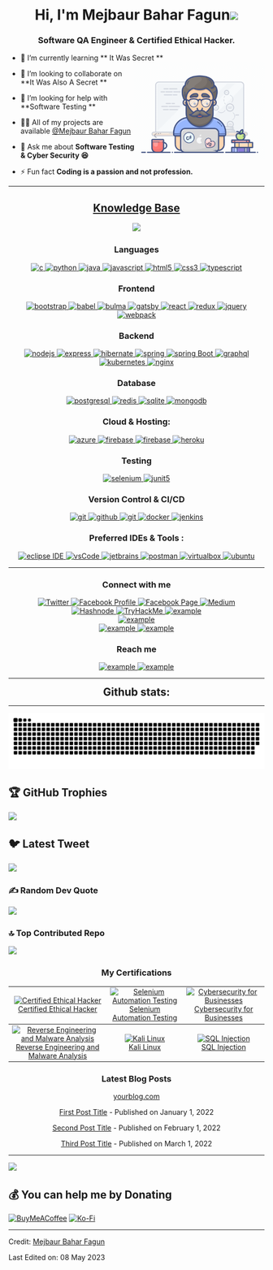 <h1 align="center">Hi, I'm Mejbaur Bahar Fagun<img width="30px" src="https://raw.githubusercontent.com/iampavangandhi/iampavangandhi/master/gifs/Hi.gif"></h1>
<h3 font-size="20" align="center">Software QA Engineer & Certified Ethical Hacker.</h3>


- 🌱 I’m currently learning ** It Was Secret ** <img align="right" style="width:16rem; height:auto" src="https://raw.githubusercontent.com/Elanza-48/Elanza-48/41a4790484e268102dfdab2b7c59d440d3ffafab/resources/img/geek.gif"/>

- 👯 I’m looking to collaborate on **It Was Also A Secret **

- 🤝 I’m looking for help with **Software Testing **

- 👨‍💻 All of my projects are available [@Mejbaur Bahar Fagun](https://github.com/fagunti)

- 💬 Ask me about **Software Testing & Cyber Security 😆**

- ⚡ Fun fact **Coding is a passion and not profession.**


---


<h2 align="center"><u><b>Knowledge Base</b></u></h2>

<p align="center">
  <img style="width:26rem; height:auto" src="https://uploads.toptal.io/blog/image/91302/toptal-blog-image-1434578005589-4e6897ec04cc0b3c7075b9b011ee915c.gif"/>
</p>
<h3 align="center">Languages</h3>
<p align="center">
  <a href="https://www.cprogramming.com/" target="_blank"> 
    <img src="https://img.shields.io/badge/C%20programming-A8B9CC.svg?style=for-the-badge&logo=c&logoColor=white"
      alt="c"/>
  </a>
   <a href="https://www.python.org" target="_blank"> 
    <img src="https://img.shields.io/badge/Java-007396.svg?style=for-the-badge&logo=java&logoColor=white" 
      alt="python"/> 
  </a>
  <a href="https://www.java.com" target="_blank"> 
    <img src="https://img.shields.io/badge/Java-007396.svg?style=for-the-badge&logo=java&logoColor=white" 
      alt="java"/> 
  </a>
  <a href="https://developer.mozilla.org/en-US/docs/Web/JavaScript" target="_blank"> 
    <img src="https://img.shields.io/badge/Javascript-F7DF1E.svg?style=for-the-badge&logo=javascript&logoColor=black"
      alt="javascript"/> 
  </a>
  <a href="https://www.w3.org/html/" target="_blank"> 
    <img src="https://img.shields.io/badge/html-E34F26.svg?style=for-the-badge&logo=html5&logoColor=white"
      alt="html5"/> 
  </a>
  <a href="https://www.w3schools.com/css/" target="_blank">
    <img src="https://img.shields.io/badge/css-1572B6.svg?style=for-the-badge&logo=css3&logoColor=white"
      alt="css3"/>
  </a>
  <a href="https://www.typescriptlang.org/" target="_blank"> 
    <img src="https://img.shields.io/badge/typescript-3178C6.svg?style=for-the-badge&logo=typescript&logoColor=white"
      alt="typescript"/>
  </a>
</p>

<h3 align="center">Frontend</h3>
<p align="center">
      <a href="https://getbootstrap.com" target="_blank">
    <img src="https://img.shields.io/badge/bootstrap-7952B3.svg?style=for-the-badge&logo=bootstrap&logoColor=white"
      alt="bootstrap"/>
  </a>
  <a href="https://babeljs.io/" target="_blank">
    <img src="https://img.shields.io/badge/babel-F9DC3E.svg?style=for-the-badge&logo=babel&logoColor=black" alt="babel"/> 
  </a>
  <a href="https://bulma.io/" target="_blank">
    <img src="https://img.shields.io/badge/bulma-00D1B2.svg?style=for-the-badge&logo=bulma&logoColor=white"
      alt="bulma"/>
  </a>
  <a href="https://www.gatsbyjs.com/" target="_blank">
    <img src="https://img.shields.io/badge/gatsbyjs-663399.svg?style=for-the-badge&logo=gatsby&logoColor=white" alt="gatsby" />
  </a>
  <a href="https://reactjs.org/" target="_blank"> 
    <img src="https://img.shields.io/badge/reactjs-61DAFB.svg?style=for-the-badge&logo=react&logoColor=black"
      alt="react"/> 
  </a>
  <a href="https://redux.js.org" target="_blank"> 
    <img src="https://img.shields.io/badge/redux-764ABC.svg?style=for-the-badge&logo=redux&logoColor=white" alt="redux"/> 
  </a> 
  <a href="https://jquery.com/" target="_blank">
    <img src="https://img.shields.io/badge/jquery-0769AD.svg?style=for-the-badge&logo=jquery&logoColor=white" alt="jquery"/> 
  </a>
  <a href="https://webpack.js.org" target="_blank">
    <img src="https://img.shields.io/badge/webpack-8DD6F9.svg?style=for-the-badge&logo=webpack&logoColor=black"
      alt="webpack"/>
  </a>
</p>

<h3 align="center">Backend</h3>
<p align="center">
  <a href="https://nodejs.org" target="_blank"> 
    <img src="https://img.shields.io/badge/node.js-339933.svg?style=for-the-badge&logo=nodedotjs&logoColor=white"
      alt="nodejs"/> 
  </a>
  <a href="https://expressjs.com" target="_blank">
    <img src="https://img.shields.io/badge/express-000000.svg?style=for-the-badge&logo=express&logoColor=white"
      alt="express" />
  <a href="https://hibernate.org/" target="_blank"> 
    <img src="https://img.shields.io/badge/hibernate-59666C.svg?style=for-the-badge&logo=hibernate&logoColor=white" alt="hibernate " /> 
  </a>
    <a href="https://spring.io/" target="_blank"> 
      <img src="https://img.shields.io/badge/spring%20IOC-6DB33F.svg?style=for-the-badge&logo=spring&logoColor=white" alt="spring" /> 
  </a>
  <a href="https://spring.io/" target="_blank"> 
    <img src="https://img.shields.io/badge/spring%20boot-6DB33F.svg?style=for-the-badge&logo=springboot&logoColor=white" alt="spring Boot" /> 
  </a>
  <a href="https://graphql.org" target="_blank">
    <img src="https://img.shields.io/badge/graphql-E10098.svg?style=for-the-badge&logo=graphql&logoColor=white" alt="graphql" />
  </a>
  <a href="https://kubernetes.io" target="_blank"> 
    <img src="https://img.shields.io/badge/kubernetes-326CE5.svg?style=for-the-badge&logo=kubernetes&logoColor=white" alt="kubernetes"/>
  </a>
  <a href="https://www.nginx.com" target="_blank"> 
    <img src="https://img.shields.io/badge/nginx-009639.svg?style=for-the-badge&logo=nginx&logoColor=white" 
      alt="nginx"/> 
  </a> 
</p>

<h3 align="center">Database</h3>
<p align="center">
  <a href="https://www.postgresql.org" target="_blank"> 
    <img src="https://img.shields.io/badge/postgreSQL-4169E1.svg?style=for-the-badge&logo=postgresql&logoColor=white"
      alt="postgresql"/> 
  </a>
  <a href="https://redis.io" target="_blank"> 
    <img src="https://img.shields.io/badge/redis-DC382D.svg?style=for-the-badge&logo=redis&logoColor=white"
      alt="redis"/>
  </a>
  <a href="https://www.sqlite.org/" target="_blank"> 
    <img src="https://img.shields.io/badge/sqlite-003B57.svg?style=for-the-badge&logo=sqlite&logoColor=white"
      alt="sqlite"/> 
  </a>
  <a href="https://www.mongodb.com/" target="_blank"> 
    <img src="https://img.shields.io/badge/mongodb-47A248.svg?style=for-the-badge&logo=mongodb&logoColor=white"
      alt="mongodb"/> 
  </a> 
</p>

<h3 align="center">Cloud & Hosting:</h3>
<p align="center">
  <a href="https://azure.microsoft.com/en-in/" target="_blank">
    <img  src="https://img.shields.io/badge/Azure-0078D4?style=for-the-badge&logo=microsoftazure&logoColor=white" alt="azure"/> 
  </a>
  <a href="https://firebase.google.com/" target="_blank">
    <img src="https://img.shields.io/badge/firebase-FFCA28.svg?style=for-the-badge&logo=firebase&logoColor=black" alt="firebase"/>
  </a>
  <a href="https://netlify.com/" target="_blank">
    <img src="https://img.shields.io/badge/netlify-00C7B7.svg?style=for-the-badge&logo=netlify&logoColor=black" alt="firebase"/>
  </a>
  <a href="https://heroku.com" target="_blank"> 
    <img src="https://img.shields.io/badge/heroku-430098.svg?style=for-the-badge&logo=heroku&logoColor=white"
      alt="heroku"/> 
  </a> 
</p>

<h3 align="center">Testing</h3>
<p align="center"> 
  <a href="https://www.selenium.dev" target="_blank"> 
    <img src="https://img.shields.io/badge/selenium-43B02A.svg?style=for-the-badge&logo=selenium&logoColor=white"
      alt="selenium" /> 
  </a> 
  <a href="https://junit.org/junit5/" target="_blank"> 
    <img src="https://img.shields.io/badge/junit-25A162.svg?style=for-the-badge&logo=junit5&logoColor=white" alt="junit5" /> 
  </a> 
</p>

<h3 align="center">Version Control & CI/CD</h3>
<p align="center">
  <a href="https://git-scm.com/" target="_blank">
    <img src="https://img.shields.io/badge/git-F05032.svg?style=for-the-badge&logo=git&logoColor=white"
      alt="git"/>
  </a>
  <a href="https://github.com/ELanza-48" target="_blank">
    <img src="https://img.shields.io/badge/github-181717.svg?style=for-the-badge&logo=github&logoColor=white" alt="github" />
  </a>
  <a href="https://gitlab.com/Elanza-48" target="_blank">
    <img src="https://img.shields.io/badge/gitlab-181717.svg?style=for-the-badge&logo=gitlab&logoColor=white"
      alt="git"/>
  </a>
    <a href="https://www.docker.com/" target="_blank">
    <img src="https://img.shields.io/badge/docker-2496ED.svg?style=for-the-badge&logo=docker&logoColor=white"
      alt="docker"/>
  </a>
  <a href="https://www.jenkins.io" target="_blank"> 
    <img src="https://img.shields.io/badge/jenkins-D24939.svg?style=for-the-badge&logo=jenkins&logoColor=white" alt="jenkins"/> 
  </a>
</p>

<h3 align="center">Preferred IDEs  & Tools :</h3>
<p align="center"> 
  <a href="https://eclipse.org" target="_blank">
    <img src="https://img.shields.io/badge/eclipse-2C2255.svg?style=for-the-badge&logo=eclipse&logoColor=white" alt="eclipse IDE"/> 
  </a>
  <a href="https://code.visualstudio.com/" target="_blank">
    <img src="https://img.shields.io/badge/vscode-007ACC.svg?style=for-the-badge&logo=visualstudiocode&logoColor=white" alt="vsCode"/> 
  </a>
  <a href="https://www.jetbrains.com/" target="_blank">
    <img src="https://img.shields.io/badge/jetbrains%20IDE-000000.svg?style=for-the-badge&logo=jetbrains&logoColor=white" alt="jetbrains" />
  </a>
  <a href="https://postman.com" target="_blank"> 
    <img src="https://img.shields.io/badge/postman-FF6C37.svg?style=for-the-badge&logo=postman&logoColor=white" alt="postman"/>
  </a>
  <a href="https://www.virtualbox.org/" target="_blank">
    <img src="https://img.shields.io/badge/virtualbox-183A61.svg?style=for-the-badge&logo=virtualbox&logoColor=white"
      alt="virtualbox"/>
  </a>
  <a href="https://ubuntu.com/" target="_blank"> 
    <img src="https://img.shields.io/badge/ubuntu-E95420.svg?style=for-the-badge&logo=ubuntu&logoColor=white" alt="ubuntu"/>
  </a>
</p>

----

<h3 align="center">Connect with me</h3>

<div style="margin-top:10px" align="center">
  <div>
    <a  href="[https://twitter.com/YourTwitterHandle"](https://twitter.com/fagun018) target="_blank">
      <img src="https://img.shields.io/twitter/follow/YourTwitterHandle?style=for-the-badge&logo=twitter&labelColor=1DA1F2&logoColor=white&label=Twitter" alt="Twitter"/>
    </a>
    <a href="[https://www.facebook.com/YourProfileName](https://www.facebook.com/mbfagun)" target="_blank">
      <img src="https://img.shields.io/badge/Facebook-Profile-blue?style=for-the-badge&logo=facebook&labelColor=blue&label=Facebook" alt="Facebook Profile"/>
    </a>
    <a href="[https://www.facebook.com/YourPageName](https://www.facebook.com/mbf018)" target="_blank">
      <img src="https://img.shields.io/badge/Facebook-Page-blue?style=for-the-badge&logo=facebook&labelColor=blue&label=Facebook%20Page" alt="Facebook Page"/>
    </a>
    <a href="[https://medium.com/@YourProfileName](https://fagun18.medium.com/)" target="_blank">
      <img src="https://img.shields.io/badge/Medium-Profile-black?style=for-the-badge&logo=medium&labelColor=black&label=Medium" alt="Medium"/>
    </a>
  </div>
  <div>
    <a  href="[https://hashnode.com/@YourProfileName](https://fagun.hashnode.dev/)" target="_blank">
      <img src="https://img.shields.io/badge/Hashnode-Profile-green?style=for-the-badge&logo=hashnode&labelColor=green&label=Hashnode" alt="Hashnode"/>
    </a>
    <a href="[https://tryhackme.com/p/YourProfileName](https://tryhackme.com/p/princeti)" target="_blank">
      <img src="https://img.shields.io/badge/TryHackMe-Profile-red?style=for-the-badge&logo=tryhackme&labelColor=red&label=TryHackMe" alt="TryHackMe"/>
    </a>
        <a href="https://codepen.io/Fgaun" target="_blank">
      <img src="https://img.shields.io/badge/Codepen-000000.svg?style=for-the-badge&logo=codepen&logoColor=white" alt="example"/>
    </a>
  </div>
  <div>
    <a  href="https://linkedin.com/in/mejbaur" target="_blank">
      <img src="https://img.shields.io/badge/Linked%20In-0A66C2.svg?style=for-the-badge&logo=linkedin&logoColor=white" alt="example"/>
    </a>
  </div>
      <a href="[https://www.instagram.com/example/](https://www.instagram.com/fagun018/)" target="_blank">
      <img src="https://img.shields.io/badge/Instagram-E4405F.svg?style=for-the-badge&logo=instagram&logoColor=white" alt="example"/>
    </a>
    <a href="https://www.youtube.com/channel/UCkF8d0fgMfNga7JvQjWQV8w" target="_blank">
      <img src="https://img.shields.io/badge/YouTube-FF0000.svg?style=for-the-badge&logo=youtube&logoColor=white" alt="example"/>
    </a>
  <div>
  </div>
</div>


<h3 align="center">Reach me</h3>

<p align="center">
  <a  href="https://t.me/mbfagun" target="_blank">
    <img src="https://img.shields.io/badge/Telegram-26A5E4.svg?style=for-the-badge&logo=telegram&logoColor=white" alt="example"/>
  </a>
  <a href="mailto:fagun018@outlook.com?subject=Feedback%20From%20Github&body=Hello," target="_blank">
    <img src="https://img.shields.io/badge/Outlook-0078D4.svg?style=for-the-badge&logo=microsoftoutlook&logoColor=white" alt="example"/>
  </a>
</p>

----

<div align="center">
<h2 align="center" style="margin: 5px 10px;">Github stats:</h2> 

</div>

----

<p align="center">
  <img  src="https://raw.githubusercontent.com/Elanza-48/Elanza-48/main/resources/img/github-contribution-grid-snake.svg"
    alt="example" />
</p>

## 🏆 GitHub Trophies
![](https://github-profile-trophy.vercel.app/?username=fagun18&theme=radical&no-frame=false&no-bg=false&margin-w=4)

## 🐦 Latest Tweet
[![](https://gtce.itsvg.in/api?username=fagun018)](https://github.com/VishwaGauravIn/github-twitter-card-embed)





### ✍️ Random Dev Quote
![](https://quotes-github-readme.vercel.app/api?type=horizontal&theme=radical)

### 🔝 Top Contributed Repo
![](https://github-contributor-stats.vercel.app/api?username=fagun18&limit=5&theme=dark&combine_all_yearly_contributions=true)

<h3 align="center">My Certifications</h3>

<table align="center">
  <tbody>
    <tr>
      <td align="center">
        <a href="https://drive.google.com/file/d/16fRx7oWAnTJNmyH1ORFWjw-8Hy-TDNkd/view?usp=sharing" target="_blank">
          <img src="https://www.cet.np.edu.sg/wp-content/uploads/2020/06/EHPT-CEH-log.jpg" alt="Certified Ethical Hacker" height="200px">
        </a>
        <br>
        <a href="https://drive.google.com/file/d/16fRx7oWAnTJNmyH1ORFWjw-8Hy-TDNkd/view?usp=sharing" target="_blank">Certified Ethical Hacker</a>
      </td>
      <td align="center">
        <a href="https://codered.eccouncil.org/certificate/82b52a1f-99f4-42e6-96ea-08ceedf722c3?logged=true" target="_blank">
          <img src="https://eccommonstorage.blob.core.windows.net/codered/certificates/82b52a1f-99f4-42e6-96ea-08ceedf722c3.png" alt="Selenium Automation Testing" height="200px">
        </a>
        <br>
        <a href="https://codered.eccouncil.org/certificate/82b52a1f-99f4-42e6-96ea-08ceedf722c3?logged=true" target="_blank">Selenium Automation Testing</a>
      </td>
      <td align="center">
        <a href="https://codered.eccouncil.org/certificate/5ae43800-f56c-4d26-a037-4b99c09f9793?logged=true" target="_blank">
          <img src="https://eccommonstorage.blob.core.windows.net/codered/certificates/5ae43800-f56c-4d26-a037-4b99c09f9793.png" alt="Cybersecurity for Businesses" height="200px">
        </a>
        <br>
        <a href="https://codered.eccouncil.org/certificate/5ae43800-f56c-4d26-a037-4b99c09f9793?logged=true" target="_blank">Cybersecurity for Businesses</a>
      </td>
    </tr>
  </tbody>
  <tbody>
    <tr>
      <td align="center">
        <a href="https://www.udemy.com/certificate/UC-e83ced59-0361-403f-9795-195322f6b589/" target="_blank">
          <img src="https://udemy-certificate.s3.amazonaws.com/image/UC-e83ced59-0361-403f-9795-195322f6b589.jpg?v=1681147205000" alt="Reverse Engineering and Malware Analysis" height="200px">
        </a>
        <br>
        <a href="https://www.udemy.com/certificate/UC-e83ced59-0361-403f-9795-195322f6b589/" target="_blank">Reverse Engineering and Malware Analysis</a>
      </td>
      <td align="center">
        <a href="https://www.udemy.com/certificate/UC-6d56d3d0-b86d-45f1-adae-a57ef07e34dd/" target="_blank">
          <img src="https://udemy-certificate.s3.amazonaws.com/image/UC-6d56d3d0-b86d-45f1-adae-a57ef07e34dd.jpg?v=1664986147000" alt="Kali Linux" height="200px">
        </a>
        <br>
        <a href="https://www.udemy.com/certificate/UC-6d56d3d0-b86d-45f1-adae-a57ef07e34dd/" target="_blank">Kali Linux</a>
      </td>
      <td align="center">
        <a href="https://codered.eccouncil.org/certificate/c798a98b-234f-4977-b977-d09eaaa7682f?logged=true" target="_blank">
          <img src="https://blogs.zeiss.com/digital-innovation/de/wp-content/uploads/sites/2/2020/05/201909_Security_SQL-Injection_1.png" alt="SQL Injection" height="200px">
        </a>
        <br>
        <a href="https://codered.eccouncil.org/certificate/c798a98b-234f-4977-b977-d09eaaa7682f?logged=true" target="_blank">SQL Injection</a>
      </td>
    </tr>
  </tbody>
</table>

<h3 align="center">Latest Blog Posts</h3>

<p align="center">
  <a href="https://yourblog.com">yourblog.com</a>
</p>

<p align="center">
  <a href="https://yourblog.com/first-post">First Post Title</a> -
  Published on January 1, 2022
</p>

<p align="center">
  <a href="https://yourblog.com/second-post">Second Post Title</a> -
  Published on February 1, 2022
</p>

<p align="center">
  <a href="https://yourblog.com/third-post">Third Post Title</a> -
  Published on March 1, 2022
</p>




---
[![](https://visitcount.itsvg.in/api?id=fagun18&icon=5&color=0)](https://visitcount.itsvg.in)

  ## 💰 You can help me by Donating
  [![BuyMeACoffee](https://img.shields.io/badge/Buy%20Me%20a%20Coffee-ffdd00?style=for-the-badge&logo=buy-me-a-coffee&logoColor=black)](https://buymeacoffee.com/fagun18) [![Ko-Fi](https://img.shields.io/badge/Ko--fi-F16061?style=for-the-badge&logo=ko-fi&logoColor=white)](https://ko-fi.com/fagun18) 

  
------
Credit: [Mejbaur Bahar Fagun](https://www.facebook.com/mbfagun)

Last Edited on: 08 May 2023
